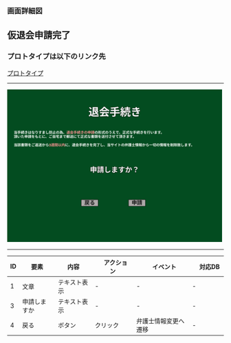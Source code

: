 ### 画面詳細図
## 仮退会申請完了
### プロトタイプは以下のリンク先
[プロトタイプ](https://www.figma.com/file/EC6HJax9FH50cwnpwUmhDG/Untitled?node-id=10%3A16)
*****
<img src="../secpro.png" width="500">

*****

| ID | 要素 | 内容　|　アクション　|　イベント　|　対応DB　|
|----|------|------|-------------|-----------|---------|
|1   |文章|テキスト表示|-|-|-|
|3   |申請しますか|テキスト表示|-|-|-|
|4   |戻る|ボタン|クリック|弁護士情報変更へ遷移|-|
